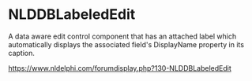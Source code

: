 # NLDDBLabeledEdit
A data aware edit control component that has an attached label which automatically displays the associated field's DisplayName property in its caption.

https://www.nldelphi.com/forumdisplay.php?130-NLDDBLabeledEdit
